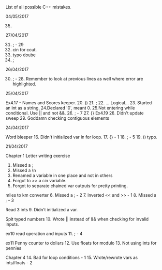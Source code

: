 List of all possible C++ mistakes.

04/05/2017

35.

27/04/2017

31. ; - 29
32. cin for cout.
33. typo doube
34. ;

26/04/2017

30. ; - 28. Remember to look at previous lines as well where error are highlighted.

25/04/2017

Ex4.17 - Names and Scores keeper.
20. ()
21. ;
22. ... Logical...
23. Started an int as a string.
24.Declared '0', meant 0.
25.Not entering while conditional. Use || and not &&.
26. ; - 7
27. {}
Ex4.19
28. Didn't update sweep
29. Goddamn checking contiguous elements

24/04/2017

Word bleeper
16. Didn't initialized var in for loop.
17. {} - 1
18. ; - 5
19. () typo.


21/04/2017

Chapter 1
Letter writing exercise
1. Missed a ;
2. Missed a \n
3. Renamed a variable in one place and not in others
4. Forgot to >> a cin variable.
5. Forgot to separate chained var outputs for pretty printing.

miles to km converter
6. Missed a ; - 2
7. Inverted << and >> - 1
8. Missed a ; - 3

Read 3 ints
9. Didn't initialized a var.

Spit typed numbers
10. Wrote || instead of && when checking for invalid inputs.

ex10 read operation and inputs
11. ; - 4

ex11 Penny counter to dollars
12. Use floats for modulo
13. Not using ints for pennies

Chapter 4
14. Bad for loop conditions - 1
15. Wrote/rewrote vars as ints/floats - 2
